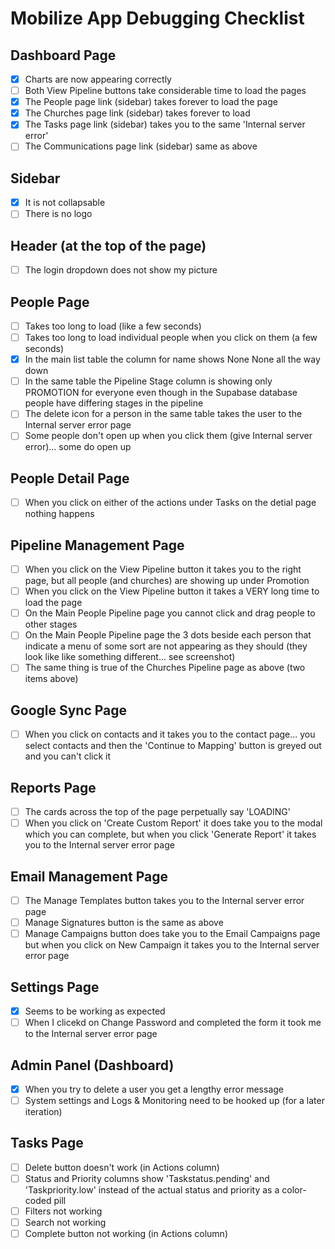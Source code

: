 # Mobilize App Debugging Checklist

## Dashboard Page

- [x] Charts are now appearing correctly
- [ ] Both View Pipeline buttons take considerable time to load the pages
- [x] The People page link (sidebar) takes forever to load the page
- [x] The Churches page link (sidebar) takes forever to load
- [x] The Tasks page link (sidebar) takes you to the same 'Internal server error'
- [ ] The Communications page link (sidebar) same as above

## Sidebar

- [x] It is not collapsable
- [ ] There is no logo

## Header (at the top of the page)

- [ ] The login dropdown does not show my picture

## People Page

- [ ] Takes too long to load (like a few seconds)
- [ ] Takes too long to load individual people when you click on them (a few seconds)
- [x] In the main list table the column for name shows None None all the way down
- [ ] In the same table the Pipeline Stage column is showing only PROMOTION for everyone even though in the Supabase database people have differing stages in the pipeline
- [ ] The delete icon for a person in the same table takes the user to the Internal server error page
- [ ] Some people don't open up when you click them (give Internal server error)... some do open up

## People Detail Page

- [ ] When you click on either of the actions under Tasks on the detial page nothing happens

## Pipeline Management Page

- [ ] When you click on the View Pipeline button it takes you to the right page, but all people (and churches) are showing up under Promotion
- [ ] When you click on the View Pipeline button it takes a VERY long time to load the page
- [ ] On the Main People Pipeline page you cannot click and drag people to other stages
- [ ] On the Main People Pipeline page the 3 dots beside each person that indicate a menu of some sort are not appearing as they should (they look like like something different... see screenshot)
- [ ] The same thing is true of the Churches Pipeline page as above (two items above)

## Google Sync Page

- [ ] When you click on contacts and it takes you to the contact page... you select contacts and then the 'Continue to Mapping' button is greyed out and you can't click it

## Reports Page

- [ ] The cards across the top of the page perpetually say 'LOADING'
- [ ] When you click on 'Create Custom Report' it does take you to the modal which you can complete, but when you click 'Generate Report' it takes you to the Internal server error page

## Email Management Page

- [ ] The Manage Templates button takes you to the Internal server error page
- [ ] Manage Signatures button is the same as above
- [ ] Manage Campaigns button does take you to the Email Campaigns page but when you click on New Campaign it takes you to the Internal server error page

## Settings Page

- [x] Seems to be working as expected
- [ ] When I clicekd on Change Password and completed the form it took me to the Internal server error page

## Admin Panel (Dashboard)

- [x] When you try to delete a user you get a lengthy error message
- [ ] System settings and Logs & Monitoring need to be hooked up (for a later iteration)

## Tasks Page

- [ ] Delete button doesn't work (in Actions column)
- [ ] Status and Priority columns show 'Taskstatus.pending' and 'Taskpriority.low' instead of the actual status and priority as a color-coded pill
- [ ] Filters not working
- [ ] Search not working
- [ ] Complete button not working (in Actions column)

